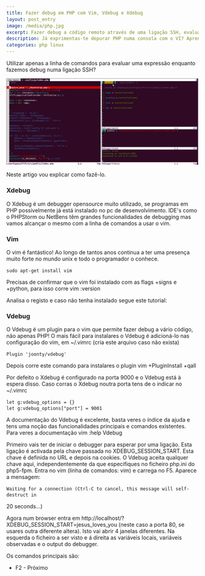 ```yaml
---
title: Fazer debug em PHP com Vim, Vdebug e Xdebug 
layout: post_entry
image: /media/php.jpg
excerpt: Fazer debug a código remoto através de uma ligação SSH, evaluar expressões, etc
description: Já exprimentas-te depurar PHP numa consola com o VI? Aprende a fazê-lo em poucos passos
categories: php linux
---
```


Utilizar apenas a linha de comandos para evaluar uma expressão enquanto fazemos debug numa ligação SSH?

<img src="/media/posts/vim_vdebug1.jpg" class="img-responsive" />

Neste artigo vou explicar como fazê-lo.

### Xdebug
O Xdebug é um debugger opensource muito utilizado, se programas em PHP possivelmente já está instalado no pc de desenvolvimento.
IDE's como o PHPStorm ou NetBens têm grandes funcionalidades de debugging mas vamos alcançar o mesmo com a linha de comandos a usar o vim.

### Vim

O vim é fantástico! Ao longo de tantos anos continua a ter uma presença muito forte no mundo unix e todo o programador o conhece.

    sudo apt-get install vim

Precisas de confirmar que o vim foi instalado com as flags +signs  e +python, para isso corre
	vim
	:version

Analisa o registo e caso não tenha instalado segue este tutorial: 


### Vdebug
O Vdebug é um plugin para o vim que permite fazer debug a vário código, não apenas PHP!
O mais fácil para instalares o Vdebug é adicioná-lo nas configuração do vim, em ~/.vimrc (cria este arquivo caso não exista)

	Plugin 'joonty/vdebug'

Depois corre este comando para instalares o plugin
	vim +PluginInstall +qall

Por defeito o Xdebug é configurado na porta 9000 e o Vdebug está à espera disso. Caso corras o Xdebug noutra porta tens de o indicar no ~/.vimrc

	let g:vdebug_options = {}
	let g:vdebug_options["port"] = 9001


A documentação do Vdebug é excelente, basta veres o índice da ajuda e tens uma noção das funcionalidades principais e comandos existentes.
Para veres a documentação
	vim
	:help Vdebug

Primeiro vais ter de iniciar o debugger para esperar por uma ligação. Esta ligação é activada pela chave passada no XDEBUG_SESSION_START. Esta chave é definida no URL e depois na cookies. O Vdebug aceita qualquer chave aqui, independentemente da que especifiques no ficheiro php.ini do php5-fpm.
Entra no vim (linha de comandos: vim) e carrega no F5. Aparece a mensagem:

	Waiting for a connection (Ctrl-C to cancel, this message will self-destruct in
20  seconds...)

Agora num browser entra em http://localhost/?XDEBUG_SESSION_START=jesus_loves_you (neste caso a porta 80, se usares outra diferente altera).
Isto vai abrir 4 janelas diferentes. Na esquerda o ficheiro a ser visto e á direita as variáveis locais, variáveis observadas e o output do debugger.

Os comandos principais são:

 * F2 - Próximo